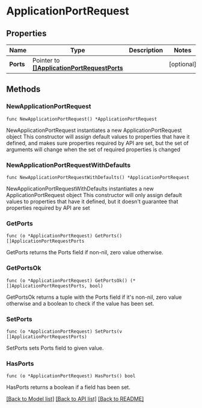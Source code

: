 # ApplicationPortRequest

## Properties

Name | Type | Description | Notes
------------ | ------------- | ------------- | -------------
**Ports** | Pointer to [**[]ApplicationPortRequestPorts**](ApplicationPortRequestPorts.md) |  | [optional] 

## Methods

### NewApplicationPortRequest

`func NewApplicationPortRequest() *ApplicationPortRequest`

NewApplicationPortRequest instantiates a new ApplicationPortRequest object
This constructor will assign default values to properties that have it defined,
and makes sure properties required by API are set, but the set of arguments
will change when the set of required properties is changed

### NewApplicationPortRequestWithDefaults

`func NewApplicationPortRequestWithDefaults() *ApplicationPortRequest`

NewApplicationPortRequestWithDefaults instantiates a new ApplicationPortRequest object
This constructor will only assign default values to properties that have it defined,
but it doesn't guarantee that properties required by API are set

### GetPorts

`func (o *ApplicationPortRequest) GetPorts() []ApplicationPortRequestPorts`

GetPorts returns the Ports field if non-nil, zero value otherwise.

### GetPortsOk

`func (o *ApplicationPortRequest) GetPortsOk() (*[]ApplicationPortRequestPorts, bool)`

GetPortsOk returns a tuple with the Ports field if it's non-nil, zero value otherwise
and a boolean to check if the value has been set.

### SetPorts

`func (o *ApplicationPortRequest) SetPorts(v []ApplicationPortRequestPorts)`

SetPorts sets Ports field to given value.

### HasPorts

`func (o *ApplicationPortRequest) HasPorts() bool`

HasPorts returns a boolean if a field has been set.


[[Back to Model list]](../README.md#documentation-for-models) [[Back to API list]](../README.md#documentation-for-api-endpoints) [[Back to README]](../README.md)


